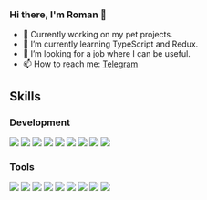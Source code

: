 ### Hi there, I'm Roman 👋

- 🔭 Currently working on my pet projects.
- 🌱 I’m currently learning TypeScript and Redux.
- 🤔 I’m looking for a job where I can be useful.
- 📫 How to reach me: [Telegram](https://t.me/frolov_rv)

## Skills
### Development
<img src='https://img.shields.io/badge/HTML5-E34F26?style=for-the-badge&logo=html5&logoColor=white'/> <img src='https://img.shields.io/badge/CSS3-1572B6?style=for-the-badge&logo=css3&logoColor=white'/> <img src='https://img.shields.io/badge/JavaScript-323330?style=for-the-badge&logo=javascript&logoColor=F7DF1E'/> <img src='https://img.shields.io/badge/TypeScript-007ACC?style=for-the-badge&logo=typescript&logoColor=white'/> <img src='https://img.shields.io/badge/React-20232A?style=for-the-badge&logo=react&logoColor=61DAFB'/> <img src='https://img.shields.io/badge/React_Router-CA4245?style=for-the-badge&logo=react-router&logoColor=white'/> <img src='https://img.shields.io/badge/Redux-593D88?style=for-the-badge&logo=redux&logoColor=white'/> <img src='https://img.shields.io/badge/Sass-CC6699?style=for-the-badge&logo=sass&logoColor=white'/> <img src='https://img.shields.io/badge/Express.js-000000?style=for-the-badge&logo=express&logoColor=white'/>

### Tools
<img src='https://img.shields.io/badge/GIT-E44C30?style=for-the-badge&logo=git&logoColor=white'/> <img src='https://img.shields.io/badge/Webpack-8DD6F9?style=for-the-badge&logo=Webpack&logoColor=white'/> <img src='https://img.shields.io/badge/eslint-3A33D1?style=for-the-badge&logo=eslint&logoColor=white'/> <img src='https://img.shields.io/badge/prettier-1A2C34?style=for-the-badge&logo=prettier&logoColor=F7BA3E'/> <img src='https://img.shields.io/badge/npm-CB3837?style=for-the-badge&logo=npm&logoColor=white'/> <img src='https://img.shields.io/badge/Babel-F9DC3E?style=for-the-badge&logo=babel&logoColor=white'/> <img src='https://img.shields.io/badge/Nginx-009639?style=for-the-badge&logo=nginx&logoColor=white'/> <img src='https://img.shields.io/badge/Postman-FF6C37?style=for-the-badge&logo=Postman&logoColor=white'/> <img src='https://img.shields.io/badge/MongoDB-4EA94B?style=for-the-badge&logo=mongodb&logoColor=whitee'/>




